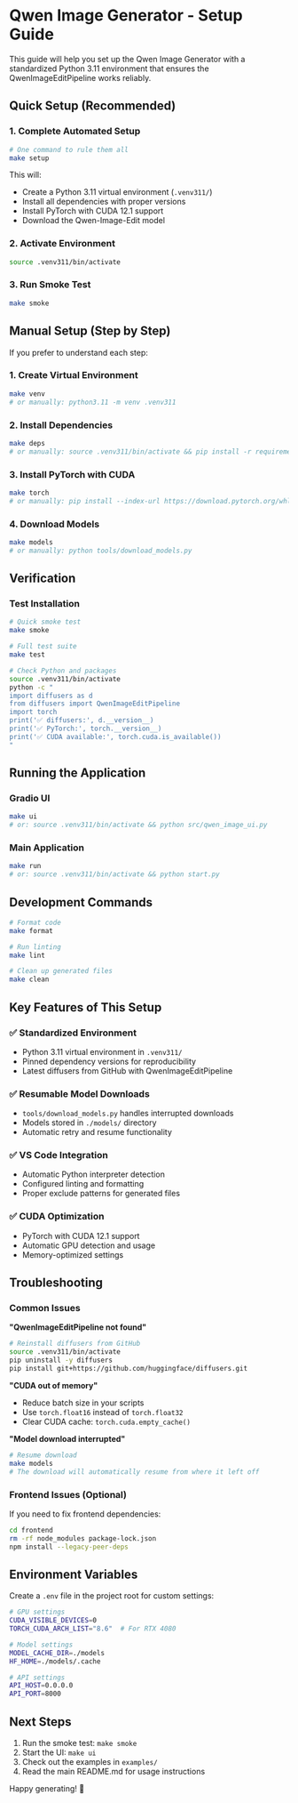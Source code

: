 # Qwen Image Generator - Setup Guide

This guide will help you set up the Qwen Image Generator with a standardized Python 3.11 environment that ensures the QwenImageEditPipeline works reliably.

## Quick Setup (Recommended)

### 1. Complete Automated Setup

```bash
# One command to rule them all
make setup
```

This will:

- Create a Python 3.11 virtual environment (`.venv311/`)
- Install all dependencies with proper versions
- Install PyTorch with CUDA 12.1 support
- Download the Qwen-Image-Edit model

### 2. Activate Environment

```bash
source .venv311/bin/activate
```

### 3. Run Smoke Test

```bash
make smoke
```

## Manual Setup (Step by Step)

If you prefer to understand each step:

### 1. Create Virtual Environment

```bash
make venv
# or manually: python3.11 -m venv .venv311
```

### 2. Install Dependencies

```bash
make deps
# or manually: source .venv311/bin/activate && pip install -r requirements.txt
```

### 3. Install PyTorch with CUDA

```bash
make torch
# or manually: pip install --index-url https://download.pytorch.org/whl/cu121 torch torchvision torchaudio
```

### 4. Download Models

```bash
make models
# or manually: python tools/download_models.py
```

## Verification

### Test Installation

```bash
# Quick smoke test
make smoke

# Full test suite
make test

# Check Python and packages
source .venv311/bin/activate
python -c "
import diffusers as d
from diffusers import QwenImageEditPipeline
import torch
print('✅ diffusers:', d.__version__)
print('✅ PyTorch:', torch.__version__)
print('✅ CUDA available:', torch.cuda.is_available())
"
```

## Running the Application

### Gradio UI

```bash
make ui
# or: source .venv311/bin/activate && python src/qwen_image_ui.py
```

### Main Application

```bash
make run
# or: source .venv311/bin/activate && python start.py
```

## Development Commands

```bash
# Format code
make format

# Run linting
make lint

# Clean up generated files
make clean
```

## Key Features of This Setup

### ✅ Standardized Environment

- Python 3.11 virtual environment in `.venv311/`
- Pinned dependency versions for reproducibility
- Latest diffusers from GitHub with QwenImageEditPipeline

### ✅ Resumable Model Downloads

- `tools/download_models.py` handles interrupted downloads
- Models stored in `./models/` directory
- Automatic retry and resume functionality

### ✅ VS Code Integration

- Automatic Python interpreter detection
- Configured linting and formatting
- Proper exclude patterns for generated files

### ✅ CUDA Optimization

- PyTorch with CUDA 12.1 support
- Automatic GPU detection and usage
- Memory-optimized settings

## Troubleshooting

### Common Issues

**"QwenImageEditPipeline not found"**

```bash
# Reinstall diffusers from GitHub
source .venv311/bin/activate
pip uninstall -y diffusers
pip install git+https://github.com/huggingface/diffusers.git
```

**"CUDA out of memory"**

- Reduce batch size in your scripts
- Use `torch.float16` instead of `torch.float32`
- Clear CUDA cache: `torch.cuda.empty_cache()`

**"Model download interrupted"**

```bash
# Resume download
make models
# The download will automatically resume from where it left off
```

### Frontend Issues (Optional)

If you need to fix frontend dependencies:

```bash
cd frontend
rm -rf node_modules package-lock.json
npm install --legacy-peer-deps
```

## Environment Variables

Create a `.env` file in the project root for custom settings:

```bash
# GPU settings
CUDA_VISIBLE_DEVICES=0
TORCH_CUDA_ARCH_LIST="8.6"  # For RTX 4080

# Model settings
MODEL_CACHE_DIR=./models
HF_HOME=./models/.cache

# API settings
API_HOST=0.0.0.0
API_PORT=8000
```

## Next Steps

1. Run the smoke test: `make smoke`
2. Start the UI: `make ui`
3. Check out the examples in `examples/`
4. Read the main README.md for usage instructions

Happy generating! 🎨
